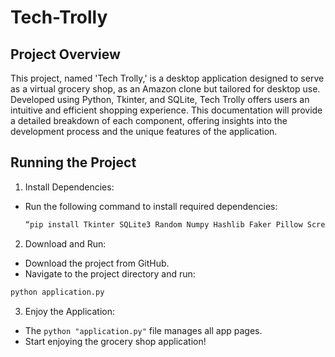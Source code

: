 # Tech-Trolly

## Project Overview

This project, named 'Tech Trolly,' is a desktop application designed to serve as a virtual grocery
shop, as an Amazon clone but tailored for desktop use. Developed using Python, Tkinter, and
SQLite, Tech Trolly offers users an intuitive and efficient shopping experience. This
documentation will provide a detailed breakdown of each component, offering insights into the
development process and the unique features of the application.

## Running the Project

1. Install Dependencies:
- Run the following command to install required dependencies:
  ```python
  “pip install Tkinter SQLite3 Random Numpy Hashlib Faker Pillow Screeninfo Datetime”
  ```
  
2. Download and Run:
- Download the project from GitHub.
- Navigate to the project directory and run:

```python
python application.py
```

3. Enjoy the Application:
- The ```python "application.py"``` file manages all app pages.
- Start enjoying the grocery shop application!
